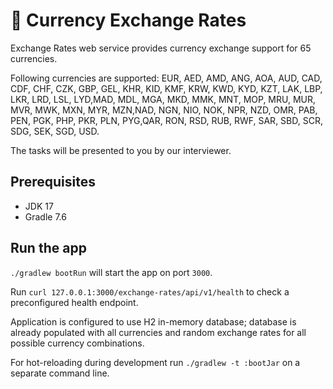 # 🚀 Currency Exchange Rates

Exchange Rates web service provides currency exchange support for 65 currencies.

Following currencies are supported: EUR, AED, AMD, ANG, AOA, AUD, CAD, CDF, CHF, CZK, GBP, GEL, KHR, KID, KMF, KRW, KWD, KYD, KZT, LAK, LBP, LKR, LRD, LSL, LYD,MAD, MDL, MGA, MKD, MMK, MNT, MOP, MRU, MUR, MVR, MWK, MXN, MYR, MZN,NAD, NGN, NIO, NOK, NPR, NZD, OMR, PAB, PEN, PGK, PHP, PKR, PLN, PYG,QAR, RON, RSD, RUB, RWF, SAR, SBD, SCR, SDG, SEK, SGD, USD.

The tasks will be presented to you by our interviewer.

## Prerequisites

- JDK 17
- Gradle 7.6

## Run the app

```./gradlew bootRun``` will start the app on port ```3000```.

Run ```curl 127.0.0.1:3000/exchange-rates/api/v1/health``` to check a preconfigured health endpoint.

Application is configured to use H2 in-memory database; database is already populated with all currencies and random exchange rates for all possible currency combinations.

For hot-reloading during development run ```./gradlew -t :bootJar``` on a separate command line.
